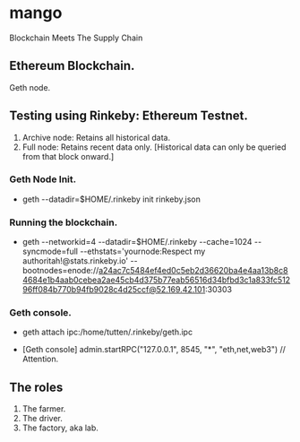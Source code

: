 # mango
Blockchain Meets The Supply Chain

## Ethereum Blockchain.

Geth node.

## Testing using Rinkeby: Ethereum Testnet.

1. Archive node: Retains all historical data.
2. Full node: Retains recent data only. [Historical data can only be queried from that block onward.]

### Geth Node Init.

- geth --datadir=$HOME/.rinkeby init rinkeby.json

###  Running the blockchain.

- geth --networkid=4 --datadir=$HOME/.rinkeby --cache=1024 --syncmode=full --ethstats='yournode:Respect my authoritah!@stats.rinkeby.io' --bootnodes=enode://a24ac7c5484ef4ed0c5eb2d36620ba4e4aa13b8c84684e1b4aab0cebea2ae45cb4d375b77eab56516d34bfbd3c1a833fc51296ff084b770b94fb9028c4d25ccf@52.169.42.101:30303

### Geth console.
- geth attach ipc:/home/tutten/.rinkeby/geth.ipc

- [Geth console] admin.startRPC("127.0.0.1", 8545, "*", "eth,net,web3")  // Attention.

## The roles

1. The farmer.
2. The driver.
3. The factory, aka lab.
